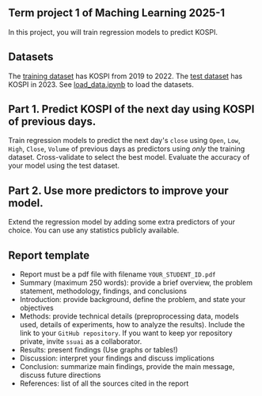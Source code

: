 ## Term project 1 of Maching Learning 2025-1

In this project, you will train regression models to predict KOSPI. 

## Datasets
The [training dataset](data/kospi_train.csv) has KOSPI from 2019 to 2022. The [test dataset](data/kospi_test.csv) has KOSPI in 2023. See [load_data.ipynb](load_data.ipynb) to load the datasets.

## Part 1. Predict KOSPI of the next day using KOSPI of previous days. 

Train regression models to predict the next day's `close` using `Open`, `Low`, `High`, `Close`, `Volume` of previous days as predictors using *only* the training dataset. Cross-validate to select the best model. Evaluate the accuracy of your model using the test dataset.


## Part 2. Use more predictors to improve your model.
Extend the regression model by adding some extra predictors of your choice. You can use any statistics publicly available. 

## Report template
* Report must be a pdf file with filename `YOUR_STUDENT_ID.pdf`
* Summary (maximum 250 words): provide a brief overview, the problem statement, methodology, findings, and conclusions
* Introduction: provide background, define the problem, and state your objectives
* Methods: provide technical details (preproprocessing data, models used, details of experiments, how to analyze the results). Include the link to your `GitHub repository`. If you want to keep yor repository private, invite `ssuai` as a collaborator.
* Results: present findings (Use graphs or tables!)
* Discussion: interpret your findings and discuss implications
* Conclusion: summarize main findings, provide the main message, discuss future directions
* References: list of all the sources cited in the report
